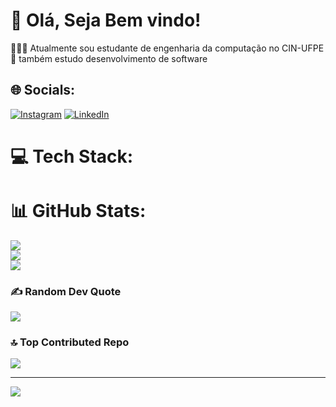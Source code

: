 # 💫 Olá, Seja Bem vindo!
👨🏼‍🎓 Atualmente sou estudante de engenharia da computação no CIN-UFPE<br/>
📖 também estudo desenvolvimento de software<br/>


## 🌐 Socials:
[![Instagram](https://img.shields.io/badge/Instagram-%23E4405F.svg?logo=Instagram&logoColor=white)](https://instagram.com/nathansts_11) [![LinkedIn](https://img.shields.io/badge/LinkedIn-%230077B5.svg?logo=linkedin&logoColor=white)](www.linkedin.com/in/nathan-barbosa-dos-santos-08b398273) 

# 💻 Tech Stack:

# 📊 GitHub Stats:
![](https://github-readme-stats.vercel.app/api?username=sannathan&theme=algolia&hide_border=true&include_all_commits=false&count_private=false)<br/>
![](https://github-readme-streak-stats.herokuapp.com/?user=sannathan&theme=algolia&hide_border=true)<br/>
![](https://github-readme-stats.vercel.app/api/top-langs/?username=sannathan&theme=algolia&hide_border=true&include_all_commits=false&count_private=false&layout=compact)

### ✍️ Random Dev Quote
![](https://quotes-github-readme.vercel.app/api?type=horizontal&theme=radical)

### 🔝 Top Contributed Repo
![](https://github-contributor-stats.vercel.app/api?username=sannathan&limit=5&theme=algolia&combine_all_yearly_contributions=true)

---
[![](https://visitcount.itsvg.in/api?id=sannathan&icon=0&color=0)](https://visitcount.itsvg.in)

<!-- Proudly created with GPRM ( https://gprm.itsvg.in ) -->
